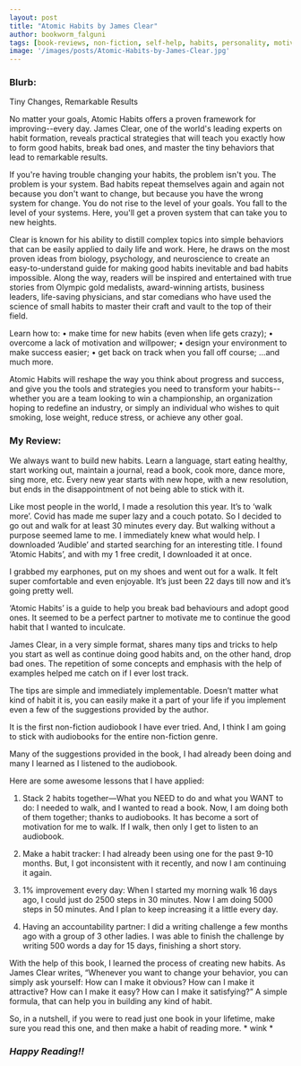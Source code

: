 ```yaml
---
layout: post
title: "Atomic Habits by James Clear"
author: bookworm_falguni
tags: [book-reviews, non-fiction, self-help, habits, personality, motivational, inspirational]
image: '/images/posts/Atomic-Habits-by-James-Clear.jpg'
---
```


### **Blurb:**
Tiny Changes, Remarkable Results

No matter your goals, Atomic Habits offers a proven framework for improving--every day. James Clear, one of the world's leading experts on habit formation, reveals practical strategies that will teach you exactly how to form good habits, break bad ones, and master the tiny behaviors that lead to remarkable results.

If you're having trouble changing your habits, the problem isn't you. The problem is your system. Bad habits repeat themselves again and again not because you don't want to change, but because you have the wrong system for change. You do not rise to the level of your goals. You fall to the level of your systems. Here, you'll get a proven system that can take you to new heights.

Clear is known for his ability to distill complex topics into simple behaviors that can be easily applied to daily life and work. Here, he draws on the most proven ideas from biology, psychology, and neuroscience to create an easy-to-understand guide for making good habits inevitable and bad habits impossible. Along the way, readers will be inspired and entertained with true stories from Olympic gold medalists, award-winning artists, business leaders, life-saving physicians, and star comedians who have used the science of small habits to master their craft and vault to the top of their field.

Learn how to:
  •  make time for new habits (even when life gets crazy);
  •  overcome a lack of motivation and willpower;
  •  design your environment to make success easier;
  •  get back on track when you fall off course;
...and much more.

Atomic Habits will reshape the way you think about progress and success, and give you the tools and strategies you need to transform your habits--whether you are a team looking to win a championship, an organization hoping to redefine an industry, or simply an individual who wishes to quit smoking, lose weight, reduce stress, or achieve any other goal.

### **My Review:**

We always want to build new habits. Learn a language, start eating healthy, start working out, maintain a journal, read a book, cook more, dance more, sing more, etc. Every new year starts with new hope, with a new resolution, but ends in the disappointment of not being able to stick with it.

Like most people in the world, I made a resolution this year. It’s to ‘walk more’. Covid has made me super lazy and a couch potato. So I decided to go out and walk for at least 30 minutes every day. But walking without a purpose seemed lame to me. I immediately knew what would help. I downloaded ‘Audible’ and started searching for an interesting title. I found ‘Atomic Habits’, and with my 1 free credit, I downloaded it at once.

I grabbed my earphones, put on my shoes and went out for a walk. It felt super comfortable and even enjoyable. It’s just been 22 days till now and it’s going pretty well.

‘Atomic Habits’ is a guide to help you break bad behaviours and adopt good ones. It seemed to be a perfect partner to motivate me to continue the good habit that I wanted to inculcate.

James Clear, in a very simple format, shares many tips and tricks to help you start as well as continue doing good habits and, on the other hand, drop bad ones. The repetition of some concepts and emphasis with the help of examples helped me catch on if I ever lost track. 

The tips are simple and immediately implementable. Doesn’t matter what kind of habit it is, you can easily make it a part of your life if you implement even a few of the suggestions provided by the author.

It is the first non-fiction audiobook I have ever tried. And, I think I am going to stick with audiobooks for the entire non-fiction genre.

Many of the suggestions provided in the book, I had already been doing and many I learned as I listened to the audiobook. 

Here are some awesome lessons that I have applied:

1.	Stack 2 habits together—What you NEED to do and what you WANT to do:
I needed to walk, and I wanted to read a book. Now, I am doing both of them together; thanks to audiobooks. It has become a sort of motivation for me to walk. If I walk, then only I get to listen to an audiobook.

2.	Make a habit tracker:
I had already been using one for the past 9-10 months. But, I got inconsistent with it recently, and now I am continuing it again.

3.	1% improvement every day:
When I started my morning walk 16 days ago, I could just do 2500 steps in 30 minutes. Now I am doing 5000 steps in 50 minutes. And I plan to keep increasing it a little every day.

4.	Having an accountability partner:
I did a writing challenge a few months ago with a group of 3 other ladies. I was able to finish the challenge by writing 500 words a day for 15 days, finishing a short story. 

With the help of this book, I learned the process of creating new habits. As James Clear writes, “Whenever you want to change your behavior, you can simply ask yourself: How can I make it obvious? How can I make it attractive? How can I make it easy? How can I make it satisfying?” A simple formula, that can help you in building any kind of habit.

So, in a nutshell, if you were to read just one book in your lifetime, make sure you read this one, and then make a habit of reading more. * wink *

### ***Happy Reading!!***
